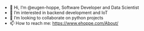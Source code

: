 - 👋 Hi, I’m @eugen-hoppe, Software Developer and Data Scientist
- 👀 I’m interested in backend development and IoT
- 💞️ I’m looking to collaborate on python projects
- 📫 How to reach me: https://www.ehoppe.com/About/

<!---
eugen-hoppe/eugen-hoppe is a ✨ special ✨ repository because its `README.md` (this file) appears on your GitHub profile.
You can click the Preview link to take a look at your changes.
--->
